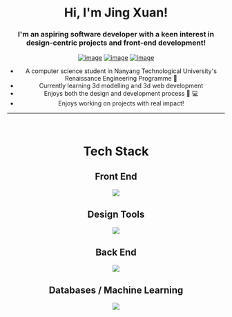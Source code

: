 <h1 align="center">Hi, I'm Jing Xuan!</h1>
<h3 align="center">I'm an aspiring software developer with a keen interest in design-centric projects and front-end development!</h3>
<div align="center">

[![image](https://img.shields.io/badge/LinkedIn-0077B5?style=for-the-badge&logo=linkedin&logoColor=white)](https://www.linkedin.com/in/jing-xuan-ong-8b59b3201/)
[![image](https://img.shields.io/badge/Gmail-D14836?style=for-the-badge&logo=gmail&logoColor=white)](mailto:ongjx16@gmail.com)
[![image](https://img.shields.io/badge/Telegram-188AD5?style=for-the-badge&logo=telegram&logoColor=white)](https://t.me/ongjx16)

  
- A computer science student in Nanyang Technological University's Renaissance Engineering Programme 📖
- Currently learning 3d modelling and 3d web development 
- Enjoys both the design and development process 🎨 💻
- Enjoys working on projects with real impact!
  

  
</div>

<hr>
<Br>
<h1 align="center">Tech Stack</h1>
<!--tech stack icons-->
<h2 align="center">Front End</h2>
<p align="center">
  <a href="https://skillicons.dev">
    <img src="https://skillicons.dev/icons?i=flutter,react,tailwind,html,css,nextjs&perline=14" />
  </a>
</p>
<h2 align="center">Design Tools</h2>
<p align="center">
  <a href="https://skillicons.dev">
    <img src="https://skillicons.dev/icons?i=figma, blender&perline=14" />
  </a>
</p>
<h2 align="center">Back End</h2>
<p align="center">
  <a href="https://skillicons.dev">
    <img src="https://skillicons.dev/icons?i=nestjs,flask,firebase,postman,gcp&perline=14" />
  </a>
</p>
<h2 align="center">Databases / Machine Learning</h2>
<p align="center">
  <a href="https://skillicons.dev">
    <img src="https://skillicons.dev/icons?i=mysql,tensorflow&perline=14" />
  </a>
</p>

